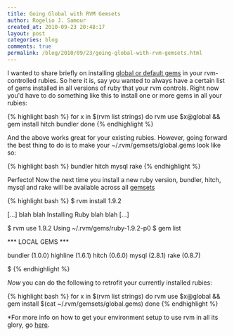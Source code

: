```yaml
--- 
title: Going Global with RVM Gemsets
author: Rogelio J. Samour
created_at: 2010-09-23 20:48:17
layout: post
categories: blog
comments: true
permalink: /blog/2010/09/23/going-global-with-rvm-gemsets.html
--- 
```


I wanted to share briefly on installing [global or default gems](https://rvm.io/gemsets/initial) in your rvm-controlled rubies. So here it is, say you wanted to always have a certain list of gems installed in all versions of ruby that your rvm controls. Right now you'd have to do something like this to install one or more gems in all your rubies:

{% highlight bash %}
for x in $(rvm list strings)
do
  rvm use $x@global && gem install hitch bundler
done
{% endhighlight %}

And the above works great for your existing rubies. However, going forward the best thing to do is to make your ~/.rvm/gemsets/global.gems look like so:

{% highlight bash %}
bundler
hitch
mysql
rake
{% endhighlight %}

Perfecto! Now the next time you install a new ruby version, bundler, hitch, mysql and rake will be available across all [gemsets](https://rvm.io/gemsets/basics)

{% highlight bash %}
$ rvm install 1.9.2

[...] blah blah Installing Ruby blah blah [...]

$ rvm use 1.9.2
Using ~/.rvm/gems/ruby-1.9.2-p0
$ gem list

*** LOCAL GEMS ***

bundler (1.0.0)
highline (1.6.1)
hitch (0.6.0)
mysql (2.8.1)
rake (0.8.7)

$
{% endhighlight %}

*Now* you can do the following to retrofit your currently installed rubies:

{% highlight bash %}
for x in $(rvm list strings)
do
  rvm use $x@global && gem install $(cat ~/.rvm/gemsets/global.gems)
done
{% endhighlight %}

*For more info on how to get your environment setup to use rvm in all its glory, go [here](http://blog.therubymug.com/blog/2010/05/20/the-install-osx.html*).
